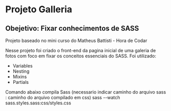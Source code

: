 # Projeto Galleria
## Obejetivo: Fixar conhecimentos de SASS

Projeto baseado no mini curso do Matheus Battisti - Hora de Codar

Nesse projeto foi criado o front-end da pagina inicial de uma galeria de fotos com foco em fixar os conceitos  essenciais do SASS. 
Foi utilizado:

- Variables
- Nesting
- Mixins
- Partials

Comando abaixo compila Sass (necessario indicar caminho do arquivo sass : caminho do arquivo compilado em css)
sass --watch sass.styles.sass:css/styles.css
